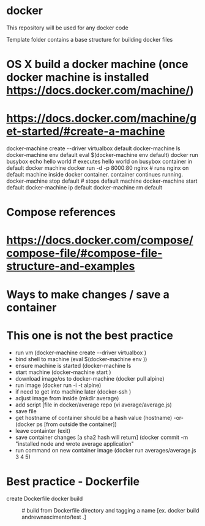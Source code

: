 # docker

This repository will be used for any docker code

Template folder contains a base structure for building docker files

# OS X build a docker machine (once docker machine is installed https://docs.docker.com/machine/)
# https://docs.docker.com/machine/get-started/#create-a-machine

docker-machine create --driver virtualbox default
docker-machine ls
docker-machine env default
eval $(docker-machine env default)
docker run busybox echo hello world     # executes hello world on busybox container in default docker machine
docker run -d -p 8000:80 nginx          # runs nginx on default machine inside docker container. container continues running.
docker-machine stop default             # stops default machine
docker-machine start default
docker-machine ip default
docker-machine rm default

# Compose references
# https://docs.docker.com/compose/compose-file/#compose-file-structure-and-examples

# Ways to make changes / save a container
# This one is not the best practice
* run vm (docker-machine create --driver virtualbox <name of machine>)
* bind shell to machine (eval $(docker-machine env <name of machine>))
* ensure machine is started (docker-machine ls
* start machine (docker-machine start <name of machine>)
* download image/os to docker-machine (docker pull alpine)
* run image (docker run -i -t alpine)
* if need to get into machine later (docker-ssh <node name>)
* adjust image from inside (mkdir average)
* add script [file in docker/average repo (vi average/average.js)
* save file
* get hostname of container should be a hash value (hostname) -or- (docker ps [from outside the container])
* leave containter (exit)
* save container changes [a sha2 hash will return] (docker commit -m "installed node and wrote average application" <container hostname>
* run command on new container image (docker run <container sha2 hash> averages/average.js 3 4 5)

# Best practice - Dockerfile
create Dockerfile
docker build <name> <dir>   # build from Dockerfile directory and tagging a name [ex. docker build andrewnascimento/test .]

